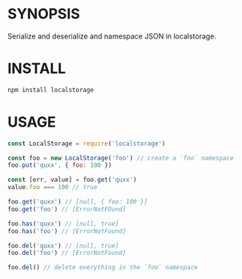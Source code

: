 # SYNOPSIS
Serialize and deserialize and namespace JSON in localstorage.

# INSTALL

```bash
npm install localstorage
```

# USAGE

```js
const LocalStorage = require('localstorage')
```

```js
const foo = new LocalStorage('foo') // create a `foo` namespace
foo.put('quxx', { foo: 100 })
```

```js
const [err, value] = foo.get('quxx')
value.foo === 100 // true
```

```js
foo.get('quxx') // [null, { foo: 100 }]
foo.get('foo') // [ErrorNotFOund]

foo.has('quxx') // [null, true]
foo.has('foo') // [ErrorNotFound]

foo.del('quxx') // [null, true]
foo.del('foo') // [ErrorNotFound]

foo.del() // delete everything in the `foo` namespace
```
